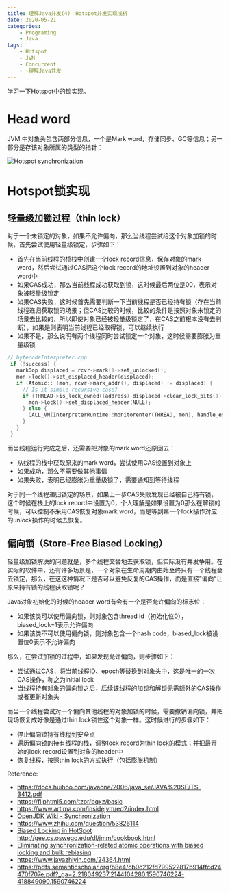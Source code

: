 ```yaml
---
title: 理解Java并发(4)：Hotspot并发实现浅析
date: 2020-05-21
categories:  
    - Programing
    - Java
tags:
    - Hotspot
    - JVM
    - Concurrent
    - ~理解Java并发
---
```

学习一下Hotspot中的锁实现。

<!-- more -->

# Head word

JVM 中对象头包含两部分信息，一个是Mark word，存储同步、GC等信息；另一部分是存该对象所属的类型的指针：

![Hotspot synchronization](https://wiki.openjdk.java.net/download/attachments/11829266/Synchronization.gif?version=4&modificationDate=1208918680000&api=v2)



# Hotspot锁实现
## 轻量级加锁过程（thin lock）
对于一个未锁定的对象，如果不允许偏向，那么当线程尝试给这个对象加锁的时候，首先尝试使用轻量级锁定，步骤如下：

* 首先在当前线程的桢栈中创建一个lock record信息，保存对象的mark word，然后尝试通过CAS把这个lock record的地址设置到对象的header word中
* 如果CAS成功，那么当前线程成功获取到锁，这时候最后两位是00，表示对象被轻量级锁定
* 如果CAS失败，这时候首先需要判断一下当前线程是否已经持有锁（存在当前线程递归获取锁的场景；但CAS比较的时候，比较的条件是按照对象未锁定的场景去比较的，所以即使对象已经被轻量级锁定了，在CAS之前根本没有去判断），如果是则表明当前线程已经取得锁，可以继续执行
* 如果不是，那么说明有两个线程同时尝试锁定一个对象，这时候需要膨胀为重量级锁

```c++
// bytecodeInterpreter.cpp
 if (!success) {
   markOop displaced = rcvr->mark()->set_unlocked();
   mon->lock()->set_displaced_header(displaced);
   if (Atomic:: (mon, rcvr->mark_addr(), displaced) != displaced) {
     // Is it simple recursive case?
     if (THREAD->is_lock_owned((address) displaced->clear_lock_bits())) {
       mon->lock()->set_displaced_header(NULL);
     } else {
       CALL_VM(InterpreterRuntime::monitorenter(THREAD, mon), handle_exception);
     }
   }
 }
```

而当线程运行完成之后，还需要把对象的mark word还原回去：

* 从线程的栈中获取原来的mark word，尝试使用CAS设置到对象上
* 如果成功，那么不需要做其他事情
* 如果失败，表明已经膨胀为重量级锁了，需要通知到等待线程

对于同一个线程递归锁定的场景，如果上一步CAS失败发现已经被自己持有锁，这个时候在栈上的lock record中设置为0，个人理解是如果设置为0那么在解锁的时候，可以控制不采用CAS恢复对象mark word，而是等到第一个lock操作对应的unlock操作的时候去恢复。

## 偏向锁（Store-Free Biased Locking）
轻量级加锁解决的问题就是，多个线程交替地去获取锁，但实际没有并发争用。在实际的软件中，还有许多场景是，一个对象在生命周期内由始至终只有一个线程会去锁定，那么，在这这种情况下是否可以避免反复的CAS操作，而是直接”偏向“让原来持有锁的线程获取锁呢？

Java对象初始化的时候的header word有会有一个是否允许偏向的标志位：

* 如果该类可以使用偏向锁，则对象包含thread id（初始化位0），biased_lock=1表示允许偏向
* 如果该类不可以使用偏向锁，则对象包含一个hash code，biased_lock被设置位0表示不允许偏向

那么，在尝试加锁的过程中，如果发现允许偏向，则步骤如下：

* 尝试通过CAS，将当前线程ID、epoch等替换到对象头中，这是唯一的一次CAS操作，称之为initial lock
* 当线程持有对象的偏向锁之后，后续该线程的加锁和解锁无需额外的CAS操作或者更新对象头

而当一个线程尝试对一个偏向其他线程的对象加锁的时候，需要撤销偏向锁，并把现场恢复成好像是通过thin lock锁住这个对象一样。这时候进行的步骤如下：

* 停止偏向锁持有线程到安全点
* 遍历偏向锁的持有线程的栈，调整lock record为thin lock的模式；并把最开始的lock record设置到对象的header中
* 恢复线程，按照thin lock的方式执行（包括膨胀机制）



Reference:

* https://docs.huihoo.com/javaone/2006/java_se/JAVA%20SE/TS-3412.pdf
* https://fliphtml5.com/tzor/bqxz/basic
* https://www.artima.com/insidejvm/ed2/index.html
* [OpenJDK Wiki - Synchronization](https://wiki.openjdk.java.net/display/HotSpot/Synchronization)
* https://www.zhihu.com/question/53826114
* [Biased Locking in HotSpot](https://blogs.oracle.com/dave/biased-locking-in-hotspot)
http://gee.cs.oswego.edu/dl/jmm/cookbook.html
* [Eliminating synchronization-related atomic operations with biased locking and bulk rebiasing](https://www.semanticscholar.org/paper/Eliminating-synchronization-related-atomic-with-and-Russell-Detlefs/356a2d9859520c9161d67828d45e758a24ecce20)
* https://www.javazhiyin.com/24364.html
* https://pdfs.semanticscholar.org/b8e4/cb0c212fd799522817b914ffcd24470f707e.pdf?_ga=2.218049237.2144104280.1590746224-418849090.1590746224